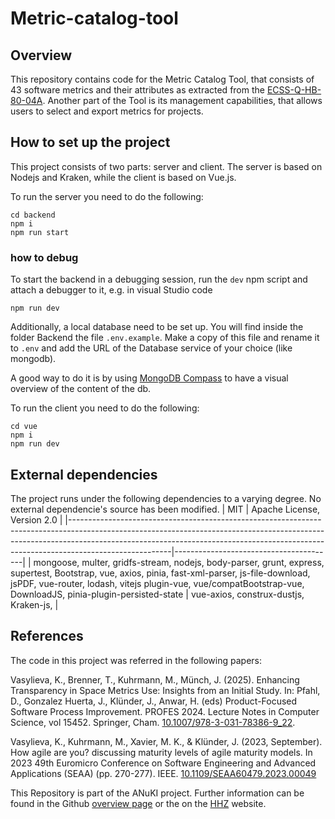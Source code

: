 # Metric-catalog-tool
## Overview
This repository contains code for the Metric Catalog Tool, that consists of 43 software metrics and their attributes as extracted from the [ECSS-Q-HB-80-04A](https://ecss.nl/hbstms/ecss-q-hb-80-04a-software-metrication-handbook/). Another part of the Tool is its management capabilities, that allows users to select and export metrics for projects. 

## How to set up the project
This project consists of two parts: server and client. 
The server is based on Nodejs and Kraken, while the client is based on Vue.js.

To run the server you need to do the following:

```
cd backend
npm i
npm run start
```

### how to debug

To start the backend in a debugging session, run the `dev` npm script and attach a debugger to it, e.g. in visual Studio code

```shell
npm run dev
```

Additionally, a local database need to be set up. You will find inside the folder Backend the file `.env.example`. Make a copy of this file and rename it to `.env` and add the URL of the Database service of your choice (like mongodb).

A good way to do it is by using [MongoDB Compass](https://www.mongodb.com/products/tools/compass) to have a visual overview of the content of the db.

To run the client you need to do the following:

```
cd vue
npm i
npm run dev
```

## External dependencies

The project runs under the following dependencies to a varying degree. No external dependencie's source has been modified.
| MIT                                                                                                                                                                                                                                                               | Apache License, Version 2.0            | 
|-------------------------------------------------------------------------------------------------------------------------------------------------------------------------------------------------------------------------------------------------------------------|----------------------------------------|
| mongoose, multer, gridfs-stream, nodejs, body-parser, grunt, express, supertest, Bootstrap, vue, axios, pinia, fast-xml-parser, js-file-download, jsPDF, vue-router, lodash, vitejs plugin-vue, vue/compatBootstrap-vue, DownloadJS, pinia-plugin-persisted-state | vue-axios, construx-dustjs, Kraken-js, |

## References
The code in this project was referred in the following papers:

Vasylieva, K., Brenner, T., Kuhrmann, M., Münch, J. (2025). Enhancing Transparency in Space Metrics Use: Insights from an Initial Study. In: Pfahl, D., Gonzalez Huerta, J., Klünder, J., Anwar, H. (eds) Product-Focused Software Process Improvement. PROFES 2024. Lecture Notes in Computer Science, vol 15452. Springer, Cham. [10.1007/978-3-031-78386-9_22](https://link.springer.com/chapter/10.1007/978-3-031-78386-9_22).

 Vasylieva, K., Kuhrmann, M., Xavier, M. K., & Klünder, J. (2023, September). How agile are you? discussing maturity levels of agile maturity models. In 2023 49th Euromicro Conference on Software Engineering and Advanced Applications (SEAA) (pp. 270-277). IEEE. [10.1109/SEAA60479.2023.00049](https://ieeexplore.ieee.org/document/10371582) 

 This Repository is part of the ANuKI project. Further information can be found in the Github [overview page](https://anuki-rt.github.io/) or the on the [HHZ](https://www.hhz.de/forschung/forschungsprojekte/anuki) website.
